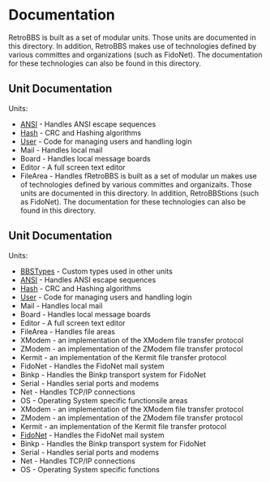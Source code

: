 # Documentation

RetroBBS is built as a set of modular units. Those units are documented in this directory. In addition, RetroBBS makes use of technologies defined by various committes and organizations (such as FidoNet). The documentation for these technologies can also be found in this directory.

## Unit Documentation

Units:
  - [ANSI](ansi.md) - Handles ANSI escape sequences
  - [Hash](hash.md) - CRC and Hashing algorithms
  - [User](user.md) - Code for managing users and handling login
  - Mail - Handles local mail
  - Board - Handles local message boards
  - Editor - A full screen text editor
  - FileArea - Handles fRetroBBS is built as a set of modular un makes use of technologies defined by various committes and organizaits. Those units are documented in this directory. In addition, RetroBBStions (such as FidoNet). The documentation for these technologies can also be found in this directory.

## Unit Documentation

Units:
  - [BBSTypes](bbstypes.md) - Custom types used in other units
  - [ANSI](ansi.md) - Handles ANSI escape sequences
  - [Hash](hash.md) - CRC and Hashing algorithms
  - [User](user.md) - Code for managing users and handling login
  - Mail - Handles local mail
  - Board - Handles local message boards
  - Editor - A full screen text editor
  - FileArea - Handles file areas
  - XModem - an implementation of the XModem file transfer protocol
  - ZModem - an implementation of the ZModem file transfer protocol
  - Kermit - an implementation of the Kermit file transfer protocol
  - FidoNet - Handles the FidoNet mail system
  - Binkp - Handles the Binkp transport system for FidoNet
  - Serial - Handles serial ports and modems
  - Net - Handles TCP/IP connections
  - OS - Operating System specific functionsile areas
  - XModem - an implementation of the XModem file transfer protocol
  - ZModem - an implementation of the ZModem file transfer protocol
  - Kermit - an implementation of the Kermit file transfer protocol
  - [FidoNet](fidonet.md) - Handles the FidoNet mail system
  - Binkp - Handles the Binkp transport system for FidoNet
  - Serial - Handles serial ports and modems
  - Net - Handles TCP/IP connections
  - OS - Operating System specific functions

